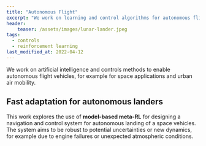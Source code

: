 ```yaml
---
title: "Autonomous Flight"
excerpt: "We work on learning and control algorithms for autonomous flight vehicles."
header:
    teaser: /assets/images/lunar-lander.jpeg
tags:
  - controls
  - reinforcement learning
last_modified_at: 2022-04-12
---
```


We work on artificial intelligence and controls methods to enable autonomous flight vehicles, for example for space applications and urban air mobility.

## Fast adaptation for autonomous landers

This work explores the use of **model-based meta-RL** for designing a navigation and control system for autonomous landing of a space vehicles. The system aims to be robust to potential uncertainties or new dynamics, for example due to engine failures or unexpected atmospheric conditions.
